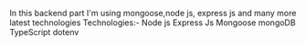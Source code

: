 In this backend part I'm using mongoose,node js, express js and many more latest technologies
Technologies:-
Node js
Express Js
Mongoose
mongoDB
TypeScript
dotenv